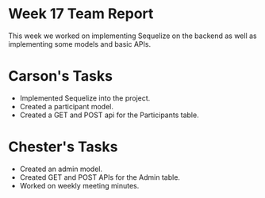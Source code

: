 # Week 17 Team Report

This week we worked on implementing Sequelize on the backend as well as implementing some models and basic APIs.

# Carson's Tasks

- Implemented Sequelize into the project.
- Created a participant model.
- Created a GET and POST api for the Participants table.

# Chester's Tasks

- Created an admin model.
- Created GET and POST APIs for the Admin table.
- Worked on weekly meeting minutes.